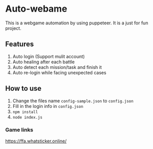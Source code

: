 # Auto-webame

This is a webgame automation by using puppeteer. It is a just for fun project.

## Features

1. Auto login (Support mulit account)
2. Auto healing after each battle
3. Auto detect each mission/task and finish it
4. Auto re-login while facing unexpected cases

## How to use
1. Change the files name `config-sample.json` to `config.json`
2. Fill in the login info in `config.json`
3. `npm install`
4. `node index.js`

### Game links
https://ffa.whatsticker.online/